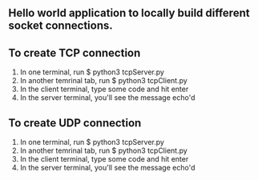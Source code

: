 ## Hello world application to locally build different socket connections.

## To create TCP connection
1. In one terminal, run 
$ python3 tcpServer.py
2. In another temrinal tab, run 
$ python3 tcpClient.py
3. In the client terminal, type some code and hit enter
4. In the server terminal, you'll see the message echo'd

## To create UDP connection
1. In one terminal, run 
$ python3 tcpServer.py
2. In another temrinal tab, run 
$ python3 tcpClient.py
3. In the client terminal, type some code and hit enter
4. In the server terminal, you'll see the message echo'd
